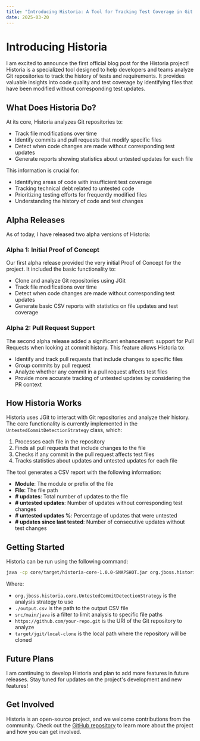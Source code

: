 ```yaml
---
title: "Introducing Historia: A Tool for Tracking Test Coverage in Git Repositories"
date: 2025-03-20
---
```


# Introducing Historia

I am excited to announce the first official blog post for the Historia project! Historia is a specialized tool designed to help developers and teams analyze Git repositories to track the history of tests and requirements. It provides valuable insights into code quality and test coverage by identifying files that have been modified without corresponding test updates.

## What Does Historia Do?

At its core, Historia analyzes Git repositories to:

- Track file modifications over time
- Identify commits and pull requests that modify specific files
- Detect when code changes are made without corresponding test updates
- Generate reports showing statistics about untested updates for each file

This information is crucial for:

- Identifying areas of code with insufficient test coverage
- Tracking technical debt related to untested code
- Prioritizing testing efforts for frequently modified files
- Understanding the history of code and test changes

## Alpha Releases

As of today, I have released two alpha versions of Historia:

### Alpha 1: Initial Proof of Concept

Our first alpha release provided the very initial Proof of Concept for the project. It included the basic functionality to:

- Clone and analyze Git repositories using JGit
- Track file modifications over time
- Detect when code changes are made without corresponding test updates
- Generate basic CSV reports with statistics on file updates and test coverage

### Alpha 2: Pull Request Support

The second alpha release added a significant enhancement: support for Pull Requests when looking at commit history. This feature allows Historia to:

- Identify and track pull requests that include changes to specific files
- Group commits by pull request
- Analyze whether any commit in a pull request affects test files
- Provide more accurate tracking of untested updates by considering the PR context

## How Historia Works

Historia uses JGit to interact with Git repositories and analyze their history. The core functionality is currently implemented in the `UntestedCommitDetectionStrategy` class, which:

1. Processes each file in the repository
2. Finds all pull requests that include changes to the file
3. Checks if any commit in the pull request affects test files
4. Tracks statistics about updates and untested updates for each file

The tool generates a CSV report with the following information:

- **Module**: The module or prefix of the file
- **File**: The file path
- **# updates**: Total number of updates to the file
- **# untested updates**: Number of updates without corresponding test changes
- **# untested updates %**: Percentage of updates that were untested
- **# updates since last tested**: Number of consecutive updates without test changes

## Getting Started

Historia can be run using the following command:

```bash
java -cp core/target/historia-core-1.0.0-SNAPSHOT.jar org.jboss.historia.core.Runner org.jboss.historia.core.UntestedCommitDetectionStrategy ./output.csv src/main/java https://github.com/your-repo.git target/jgit/local-clone
```

Where:
- `org.jboss.historia.core.UntestedCommitDetectionStrategy` is the analysis strategy to use
- `./output.csv` is the path to the output CSV file
- `src/main/java` is a filter to limit analysis to specific file paths
- `https://github.com/your-repo.git` is the URI of the Git repository to analyze
- `target/jgit/local-clone` is the local path where the repository will be cloned

## Future Plans

I am continuing to develop Historia and plan to add more features in future releases. Stay tuned for updates on the project's development and new features!

## Get Involved

Historia is an open-source project, and we welcome contributions from the community. Check out the [GitHub repository](https://github.com/asoldano/historia) to learn more about the project and how you can get involved.
